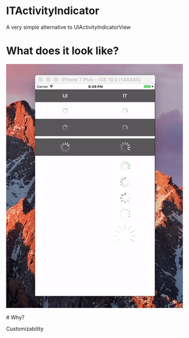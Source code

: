 # ITActivityIndicator

A very simple alternative to UIActivityIndicatorView

# What does it look like?

![demo](demo.gif)

# Why?

Customizability
